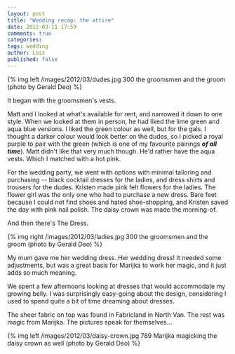 ```yaml
---
layout: post
title: "Wedding recap: the attire"
date: 2012-03-11 17:59
comments: true
categories: 
tags: wedding
author: Lois
published: false
---
```


{% img left /images/2012/03/dudes.jpg 300 the groomsmen and the groom (photo by Gerald Deo) %}

It began with the groomsmen's vests.

Matt and I looked at what's available for rent, and narrowed it down to one style. When we looked at them in person, he had liked the lime green and aqua blue versions. I liked the green colour as well, but for the gals. I thought a darker colour would look better on the dudes, so I picked a royal purple to pair with the green (which is one of my favourite pairings ***of all time***). Matt didn't like that very much though. He'd rather have the aqua vests. Which I matched with a hot pink.

For the wedding party, we went with options with minimal tailoring and purchasing -- black cocktail dresses for the ladies, and dress shirts and trousers for the dudes. Kristen made pink felt flowers for the ladies. The flower girl was the only one who had to purchase a new dress. Bare feet because I could not find shoes and hated shoe-shopping, and Kristen saved the day with pink nail polish. The daisy crown was made the morning-of.

And then there's The Dress. 

<!-- more -->

{% img right /images/2012/03/ladies.jpg 300 the groomsmen and the groom (photo by Gerald Deo) %}

My mum gave me her wedding dress. Her wedding dress! It needed some adjustments, but was a great basis for Marijka to work her magic, and it just adds so much meaning.

We spent a few afternoons looking at dresses that would accommodate my growing belly. I was surprisingly easy-going about the design, considering I used to spend quite a bit of time dreaming about dresses.

The sheer fabric on top was found in Fabricland in North Van. The rest was magic from Marijka. The pictures speak for themselves...

{% img left /images/2012/03/daisy-crown.jpg 789 Marijka magicking the daisy crown as well (photo by Gerald Deo) %}

